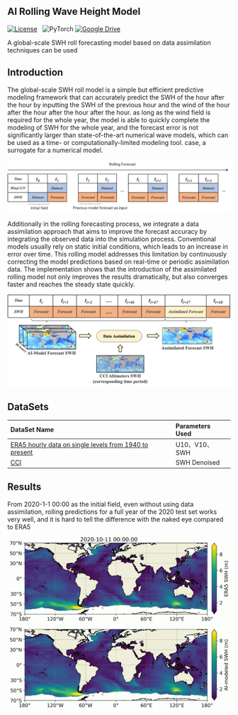 ## AI Rolling Wave Height Model
[![License](https://img.shields.io/static/v1?label=License&message=Apache&color=<Yellow>)](https://github.com/huggingface/diffusion-models-class/blob/main/LICENSE) &nbsp;
![PyTorch](https://img.shields.io/badge/PyTorch-%23EE4C2C.svg?style=flat-square&logo=PyTorch&logoColor=white)
[![Google Drive](https://img.shields.io/badge/GoogleDrive-WeightsFile-blue?logo=GoogleDrive)](https://drive.google.com/drive/folders/1BsIlwOFY8mV6CDcUPLvZXFXRDJ0c-TYk?usp=sharing)

A global-scale SWH roll forecasting model based on data assimilation techniques can be used

## Introduction


The global-scale SWH roll model is a simple but efficient predictive modeling framework that can accurately predict the SWH of the hour after the hour by inputting the SWH 
of the previous hour and the wind of the hour after the hour after the hour after the hour. as long as the wind field is required for the whole year, the model is able to quickly 
complete the modeling of SWH for the whole year, and the forecast error is not significantly larger than state-of-the-art numerical wave models, which can be used as a time- or 
computationally-limited modeling tool. case, a surrogate for a numerical model.
<p align="left">
  <img src="https://github.com/YulKeal/AI-Rolling-Wave-Height-Model/blob/main/figure/figure2.jpg" alt="Global" width="900"/>
</p>

Additionally in the rolling forecasting process, we integrate a data assimilation approach that aims to improve the forecast accuracy by integrating the observed data into the simulation process.
Conventional models usually rely on static initial conditions, which leads to an increase in error over time. This rolling model addresses this limitation by continuously correcting the model 
predictions based on real-time or periodic assimilation data. The implementation shows that the introduction of the assimilated rolling model not only improves the results dramatically, 
but also converges faster and reaches the steady state quickly.
<p align="left">
  <img src="https://github.com/YulKeal/AI-Rolling-Wave-Height-Model/blob/main/figure/figure3.jpg" alt="Global" width="900"/>
</p>

## DataSets

| DataSet Name                                                                      | Parameters Used|
|:------------------------------------------------------------------------------|:-----------------------------------------------------------------------------------|
|[ERA5 hourly data on single levels from 1940 to present](https://cds.climate.copernicus.eu/cdsapp#!/dataset/reanalysis-era5-single-levels?tab=overview)   | U10、V10、SWH|
| [CCI](https://archive.ceda.ac.uk/) |SWH Denoised|


## Results
From 2020-1-1 00:00 as the initial field, even without using data assimilation, rolling predictions for a full year of the 2020 test set works very well, and it is hard to tell the difference with the naked eye compared to ERA5
<p align="left">
  <img src="https://github.com/YulKeal/AI-Rolling-Wave-Height-Model/blob/main/figure/figure1.jpg" alt="Global" width="600"/>
</p>


